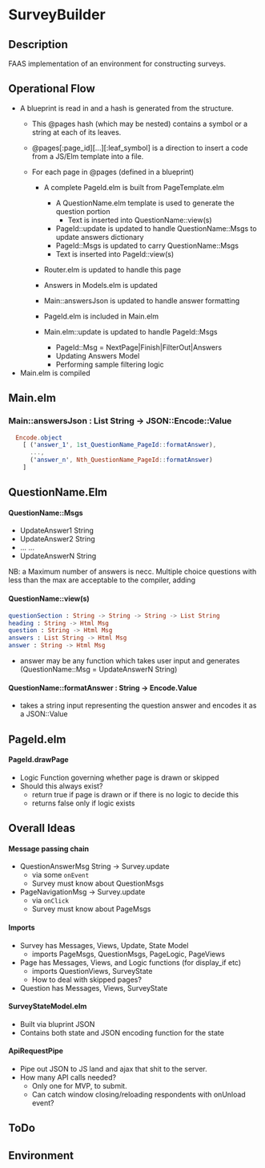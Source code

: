 # SurveyBuilder

## Description
FAAS implementation of an environment for constructing surveys.


## Operational Flow
- A blueprint is read in and a hash is generated from the structure.
  - This \@pages hash (which may be nested) contains a symbol or a string at
    each of its leaves.
  - \@pages[:page_id][...][:leaf_symbol] is a direction to insert a code from a
    JS/Elm template into a file.

  - For each page in \@pages (defined in a blueprint)
    - A complete PageId.elm is built from PageTemplate.elm
      - A QuestionName.elm template is used to generate the question portion
        - Text is inserted into QuestionName::view(s)
      - PageId::update is updated to handle QuestionName::Msgs to update answers dictionary
      - PageId::Msgs is updated to carry QuestionName::Msgs
      - Text is inserted into PageId::view(s)

    - Router.elm is updated to handle this page
    - Answers in Models.elm is updated
    - Main::answersJson is updated to handle answer formatting
    - PageId.elm is included in Main.elm
    - Main.elm::update is updated to handle PageId::Msgs
      - PageId::Msg = NextPage|Finish|FilterOut|Answers
      - Updating Answers Model
      - Performing sample filtering logic
- Main.elm is compiled


## Main.elm

### Main::answersJson : List String -> JSON::Encode::Value
```Elm
  Encode.object
    [ ('answer_1', 1st_QuestionName_PageId::formatAnswer),
      ...,
      ('answer_n', Nth_QuestionName_PageId::formatAnswer)
    ]
```


## QuestionName.Elm
#### QuestionName::Msgs
- UpdateAnswer1 String
- UpdateAnswer2 String
- ... ...
- UpdateAnswerN String

NB: a Maximum number of answers is necc. Multiple choice questions with less than
    the max are acceptable to the compiler, adding

#### QuestionName::view(s)
```elm
questionSection : String -> String -> String -> List String
heading : String -> Html Msg
question : String -> Html Msg
answers : List String -> Html Msg
answer : String -> Html Msg
```

- answer may be any function which takes user input and generates
  (QuestionName::Msg = UpdateAnswerN String)

#### QuestionName::formatAnswer : String -> Encode.Value
- takes a string input representing the question answer and encodes it as a JSON::Value

## PageId.elm
#### PageId.drawPage
- Logic Function governing whether page is drawn or skipped
- Should this always exist?
  - return true if page is drawn or if there is no logic to decide this
  - returns false only if logic exists


## Overall Ideas

#### Message passing chain
- QuestionAnswerMsg String -> Survey.update
  - via some `onEvent`
  - Survey must know about QuestionMsgs
- PageNavigationMsg -> Survey.update
  - via `onClick`
  - Survey must know about PageMsgs

#### Imports
- Survey has Messages, Views, Update, State Model
  - imports PageMsgs, QuestionMsgs, PageLogic, PageViews
- Page has Messages, Views, and Logic functions (for display_if etc)
  - imports QuestionViews, SurveyState
  - How to deal with skipped pages?
- Question has Messages, Views, SurveyState

#### SurveyStateModel.elm
- Built via bluprint JSON
- Contains both state and JSON encoding function for the state

#### ApiRequestPipe
- Pipe out JSON to JS land and ajax that shit to the server.
- How many API calls needed?
  - Only one for MVP, to submit.
  - Can catch window closing/reloading respondents with onUnload event?


## ToDo

## Environment
